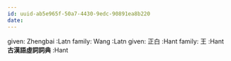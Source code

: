 ```yaml
---
id: uuid-ab5e965f-50a7-4430-9edc-90891ea8b220
date: 
---
```


given: Zhengbai :Latn
family: Wang :Latn
given: 正白 :Hant
family: 王 :Hant
**古漢語虛詞詞典** :Hant